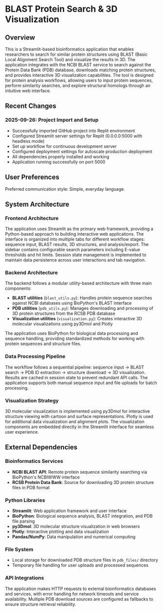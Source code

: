 # BLAST Protein Search & 3D Visualization

## Overview

This is a Streamlit-based bioinformatics application that enables researchers to search for similar protein structures using BLAST (Basic Local Alignment Search Tool) and visualize the results in 3D. The application integrates with the NCBI BLAST service to search against the Protein Data Bank (PDB) database, downloads matching protein structures, and provides interactive 3D visualization capabilities. The tool is designed for protein analysis workflows, allowing users to input protein sequences, perform similarity searches, and explore structural homologs through an intuitive web interface.

## Recent Changes

### 2025-09-26: Project Import and Setup
- Successfully imported GitHub project into Replit environment
- Configured Streamlit server settings for Replit (0.0.0.0:5000 with headless mode)
- Set up workflow for continuous development server
- Configured deployment settings for autoscale production deployment
- All dependencies properly installed and working
- Application running successfully on port 5000

## User Preferences

Preferred communication style: Simple, everyday language.

## System Architecture

### Frontend Architecture
The application uses Streamlit as the primary web framework, providing a Python-based approach to building interactive web applications. The interface is organized into multiple tabs for different workflow stages: sequence input, BLAST results, 3D structures, and analysis/export. The sidebar contains configurable search parameters including E-value thresholds and hit limits. Session state management is implemented to maintain data persistence across user interactions and tab navigation.

### Backend Architecture
The backend follows a modular utility-based architecture with three main components:
- **BLAST utilities** (`blast_utils.py`): Handles protein sequence searches against NCBI databases using BioPython's BLAST interface
- **PDB utilities** (`pdb_utils.py`): Manages downloading and processing of 3D protein structures from the RCSB PDB database
- **Visualization utilities** (`visualization.py`): Creates interactive 3D molecular visualizations using py3Dmol and Plotly

The application uses BioPython for biological data processing and sequence handling, providing standardized methods for working with protein sequences and structure files.

### Data Processing Pipeline
The workflow follows a sequential pipeline: sequence input → BLAST search → PDB ID extraction → structure download → 3D visualization. Results are cached in session state to prevent redundant API calls. The application supports both manual sequence input and file uploads for batch processing.

### Visualization Strategy
3D molecular visualization is implemented using py3Dmol for interactive structure viewing with cartoon and surface representations. Plotly is used for additional data visualization and alignment plots. The visualization components are embedded directly in the Streamlit interface for seamless user experience.

## External Dependencies

### Bioinformatics Services
- **NCBI BLAST API**: Remote protein sequence similarity searching via BioPython's NCBIWWW interface
- **RCSB Protein Data Bank**: Source for downloading 3D protein structure files in PDB format

### Python Libraries
- **Streamlit**: Web application framework and user interface
- **BioPython**: Biological sequence analysis, BLAST integration, and PDB file parsing
- **py3Dmol**: 3D molecular structure visualization in web browsers
- **Plotly**: Interactive plotting and data visualization
- **Pandas/NumPy**: Data manipulation and numerical computing

### File System
- Local storage for downloaded PDB structure files in `pdb_files/` directory
- Temporary file handling for user uploads and processed sequences

### API Integrations
The application makes HTTP requests to external bioinformatics databases and services, with error handling for network timeouts and service availability. Multiple PDB download sources are configured as fallbacks to ensure structure retrieval reliability.